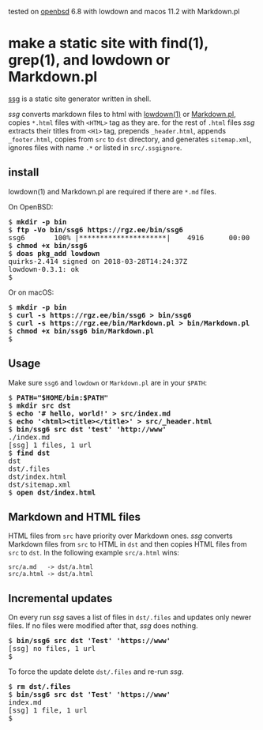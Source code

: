 <p class="small">tested on <a href="/openbsd/">openbsd</a> 6.8 with lowdown and macos 11.2 with Markdown.pl</p>

# make a static site with find(1), grep(1), and lowdown or Markdown.pl

[ssg](/bin/ssg6) is a static site generator written in shell.

_ssg_ converts markdown files to html with
[lowdown(1)](https://kristaps.bsd.lv/lowdown/) or
[Markdown.pl](https://daringfireball.net/projects/markdown/), copies
`*.html` files with `<HTML>` tag as they are. for the rest of `.html`
files _ssg_ extracts their titles from `<H1>` tag, prepends
`_header.html`, appends `_footer.html`, copies from `src` to `dst`
directory, and generates `sitemap.xml`, ignores files with name `.*` or
listed in `src/.ssgignore`.

## install

lowdown(1) and Markdown.pl are required if there are `*.md` files.

On OpenBSD:

<pre>
$ <b>mkdir -p bin</b>
$ <b>ftp -Vo bin/ssg6 https://rgz.ee/bin/ssg6</b>
ssg6       100% |*********************|    4916      00:00
$ <b>chmod +x bin/ssg6</b>
$ <b>doas pkg_add lowdown</b>
quirks-2.414 signed on 2018-03-28T14:24:37Z
lowdown-0.3.1: ok
$
</pre>

Or on macOS:

<pre>
$ <b>mkdir -p bin</b>
$ <b>curl -s https://rgz.ee/bin/ssg6 > bin/ssg6</b>
$ <b>curl -s https://rgz.ee/bin/Markdown.pl > bin/Markdown.pl</b>
$ <b>chmod +x bin/ssg6 bin/Markdown.pl</b>
$
</pre>

## Usage

Make sure `ssg6` and `lowdown` or `Markdown.pl` are in your `$PATH`:

<pre>
$ <b>PATH="$HOME/bin:$PATH"</b>
$ <b>mkdir src dst</b>
$ <b>echo '# hello, world!' > src/index.md</b>
$ <b>echo '&lt;html&gt;&lt;title&gt;&lt;/title&gt;' > src/_header.html</b>
$ <b>bin/ssg6 src dst 'test' 'http://www'</b>
./index.md
[ssg] 1 files, 1 url
$ <b>find dst</b>
dst
dst/.files
dst/index.html
dst/sitemap.xml
$ <b>open dst/index.html</b>
</pre>

## Markdown and HTML files

HTML files from `src` have priority over Markdown ones. _ssg_ converts
Markdown files from `src` to HTML in `dst` and then copies HTML files
from `src` to `dst`. In the following example `src/a.html` wins:

	src/a.md   -> dst/a.html
	src/a.html -> dst/a.html

## Incremental updates

On every run _ssg_ saves a list of files in `dst/.files` and updates
only newer files. If no files were modified after that, _ssg_ does
nothing.

<pre>
$ <b>bin/ssg6 src dst 'Test' 'https://www'</b>
[ssg] no files, 1 url
$
</pre>

To force the update delete `dst/.files` and re-run _ssg_.

<pre>
$ <b>rm dst/.files</b>
$ <b>bin/ssg6 src dst 'Test' 'https://www'</b>
index.md
[ssg] 1 file, 1 url
$
</pre>
